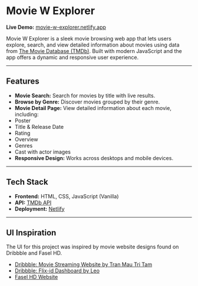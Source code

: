 # Movie W Explorer

**Live Demo:** [movie-w-explorer.netlify.app](https://movie-w-explorer.netlify.app/)  

Movie W Explorer is a sleek movie browsing web app that lets users explore, search, and view detailed information about movies using data from [The Movie Database (TMDb)](https://www.themoviedb.org/). Built with modern JavaScript and the app offers a dynamic and responsive user experience.

---

## Features

-  **Movie Search:** Search for movies by title with live results.
-  **Browse by Genre:** Discover movies grouped by their genre.
-  **Movie Detail Page:** View detailed information about each movie, including:
  - Poster
  - Title & Release Date
  - Rating
  - Overview
  - Genres
  - Cast with actor images
-  **Responsive Design:** Works across desktops and mobile devices.

---

## Tech Stack

- **Frontend:** HTML, CSS, JavaScript (Vanilla)
- **API:** [TMDb API](https://developer.themoviedb.org/)
- **Deployment:** [Netlify](https://netlify.com)

---

## UI Inspiration

The UI for this project was inspired by movie website designs found on Dribbble and Fasel HD.
- [ Dribbble: Movie Streaming Website by Tran Mau Tri Tam](https://dribbble.com/shots/17793025-Movie-streaming-website)
- [ Dribbble: Flix-id Dashboard by Leo](https://dribbble.com/shots/23402774-Flix-id-Movie-Streaming-Dashboard-Exploration)
- [ Fasel HD Website](https://web31.faselhd1watch.one/movies)


